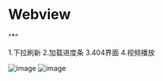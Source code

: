 # Webview
^*^

1.下拉刷新
2.加载进度条
3.404界面
4.视频播放

![image](http://img.blog.csdn.net/20160819131706371)
![image](http://img.blog.csdn.net/20160819131751934)
